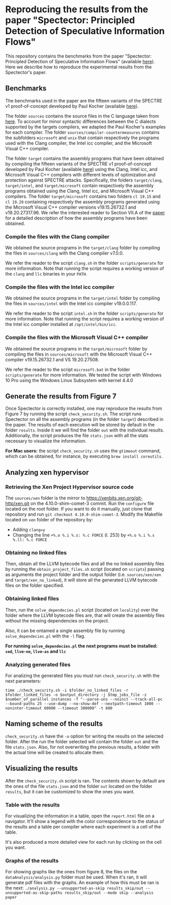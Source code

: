 # Reproducing the results from the paper "Spectector: Principled Detection of Speculative Information Flows"

This repository contains the benchmarks from the paper "Spectector:
Principled Detection of Speculative Information Flows" (available
[here](https://spectector.github.io/papers/spectector.pdf)). Here we
describe how to reproduce the experimental results from the
Spectector's paper.

## <a name="benchmarks"></a> Benchmarks

The benchmarks used in the paper are the fifteen variants of the
SPECTRE v1 proof-of-concept developed by Paul Kocher (available
[here](https://www.paulkocher.com/doc/MicrosoftCompilerSpectreMitigation.html)).

The folder `sources` contains the source files in the C language taken
from
[here](https://www.paulkocher.com/doc/MicrosoftCompilerSpectreMitigation.html).
To account for minor syntactic differences between the C dialects
supported by the targets compilers, we adapted the Paul Kocher's
examples for each compiler.  The folder
`sources/compiler-countermeasures` contains the subfolders `microsoft`
and `unix` that contain respectively the programs used with the Clang
compiler, the Intel icc compiler, and the Microsoft Visual C++
compiler.

The folder `target` contains the assembly programs that have been
obtained by compiling the fifteen variants of the SPECTRE v1
proof-of-concept developed by Paul Kocher (available
[here](https://www.paulkocher.com/doc/MicrosoftCompilerSpectreMitigation.html))
using the Clang, Intel icc, and Microsoft Visual C++ compilers with
different levels of optimization and protection against SPECTRE
attacks. Specifically, the folders `target/clang`, `target/intel`, and
`target/microsoft` contain respectively the assembly programs obtained
using the Clang, Intel icc, and Microsoft Visual C++ compilers.  The
folder `target/microsoft` contains two folders `cl 19.15` and `cl
19.29` containing respectively the assembly programs generated using
the Microsoft Visual C++ compiler versions v19.15.26732.1 and
v19.20.27317.96. We refer the interested reader to Section VII.A of the
[paper](https://spectector.github.io/papers/spectector.pdf) for a
detailed description of how the assembly programs have been obtained.

### Compile the files with the Clang compiler

We obtained the source programs in the `target/clang` folder by
compiling the files in `sources/clang` with the Clang compiler v7.0.0.

We refer the reader to the script `clang.sh` in the folder
`scripts/generate` for more information. Note that running the script
requires a working version of the `clang` and `llc` binaries in your
`PATH`.

### Compile the files with the Intel icc compiler

We obtained the source programs in the `target/intel` folder by
compiling the files in `sources/intel` with the Intel icc compiler
v19.0.0.117.

We refer the reader to the script `intel.sh` in the folder
`scripts/generate` for more information. Note that running the script
requires a working version of the Intel icc compiler installed at
`/opt/intel/bin/icc`.

### Compile the files with the Microsoft Visual C++ compiler

We obtained the source programs in the `target/microsoft` folder by
compiling the files in `sources/microsoft` with the Microsoft Visual
C++ compiler v19.15.26732.1 and VS 19.20.27508.

We refer the reader to the script `microsoft.bat` in the folder
`scripts/generate` for more information. We tested the script with
Windows 10 Pro using the Windows Linux Subsystem with kernel 4.4.0

## Generate the results from Figure 7

Once Spectector is correctly installed, one may reproduce the results
from Figure 7 by running the script `check_security.sh`.  The script
runs Spectector on all the assembly programs (in the folder `target`)
described in the paper.  The results of each execution will be stored
by default in the folder `results`. Inside it we will find the folder
`out` with the individual results.  Additionally, the script produces
the file `stats.json` with all the stats necessary to visualize the
information.

 **For Mac users:** the script `check_security.sh` uses the `gtimeout`
 command, which can be obtained, for instance, by executing `brew
 install coreutils`.

## Analyzing xen hypervisor

### Retrieving the Xen Project Hypervisor source code

The `sources/xen` folder is the mirror to
https://xenbits.xen.org/git-http/xen.git on the 4.10.0-shim-comet-3
commit. Run the `configure` file located on the root folder. If you
want to do it manually, just clone that repository and run `git
checkout 4.10.0-shim-comet-3`. Modify the Makefile located on `xen`
folder of the repository by:
- Adding `clang=y`
- Changing the line `+%.o %.i %.s: %.c FORCE` (l. 253) by `+%.o %.i
%.s %.ll: %.c FORCE`

### Obtaining no linked files

Then, obtain all the LLVM bytecode files and all the no linked
assembly files by running the `obtain_project_files.sh` script
(located on `scripts`) passing as arguments the project folder and the
output folder (i.e. `sources/xen/xen` and `target/xen_no_linked`), it will
store all the generated LLVM bytecode files on the folder specified.

### Obtaining linked files

Then, run the `solve_dependecies.pl` script (located on `locality`)
over the folder where the LLVM bytecode files are, that will create
the assembly files without the missing dependencies on the project.

Also, it can be ontained a single assembly file by running
`solve_dependecies.pl` with the `-l` flag.

**For running `solve_dependecies.pl` the next programs must be
installed: `sed`, `llvm-nm`, `llvm-as` and `llc`**

### Analyzing generated files

For analizing the generated files you must run `check_security.sh`
with the next parameters:

`time ./check_security.sh -i $folder_no_linked_files -r
$folder_linked_files -o $output_directory -j $tmp_jobs_file -z
$number_of_parallel instances -f "--parse-uns --noinit --track-all-pc
--bound-paths 25 --use-dump --no-show-def --nextpath-timeout 1000
--noninter-timeout 60000 --timeout 300000" -t 600`

## Naming scheme of the results

`check_security.sh` have the `-o` option for writing the results on
the selected folder.  After the run the folder selected will contain
the folder `out` and the file `stats.json`.  Also, for not overwriting
the previous results, a folder with the actual time will be created to
allocate them.

## Visualizing the results

After the `check_security.sh` script is ran. The contents shown by
default are the ones of the file `stats.json` and the folder `out`
located on the folder `results`, but it can be customized to show the
ones you want.

### Table with the results

For visualizing the information in a table, open the `report.html`
file on a navigator. It'll show a legend with the color correspondence
to the status of the results and a table per compiler where each
experiment is a cell of the table.

It's also produced a more detailed view for each run by clicking on
the cell you want.

### Graphs of the results

For showing graphs like the ones from figure 8, the files on the
`dataAnalysis/analysis.py` folder must be used. When it's ran, it will
generate pdf files with the graphs. An example of how this must be ran
is the next: `./analysis.py --unsupported-as-skip results_skip/out
--unsupported-as-skip-paths results_skip/out --mode skip --analysis
paper`
